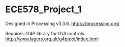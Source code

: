 # ECE578_Project_1

Designed in Processing v3.3.6. https://processing.org/

Requires: G4P library for GUI controls.  http://www.lagers.org.uk/g4ptool/index.html
